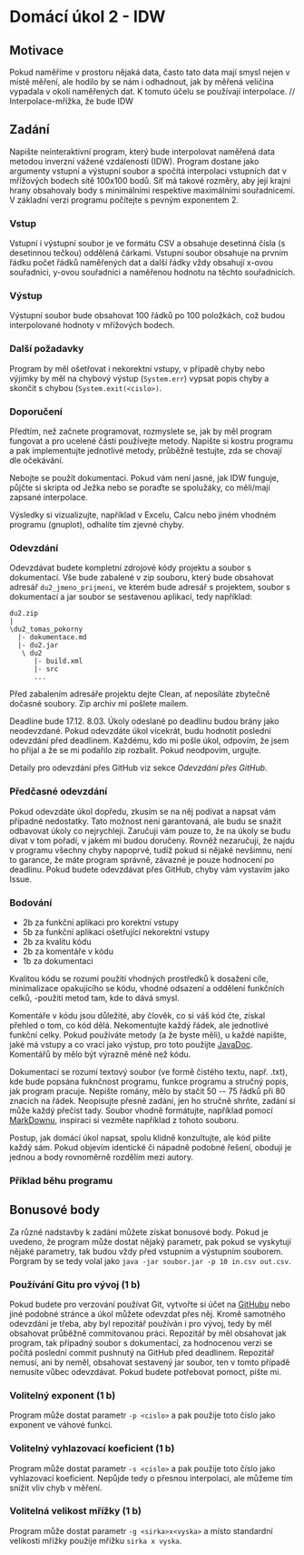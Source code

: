 # Domácí úkol 2 - IDW

## Motivace

Pokud naměříme v prostoru nějaká data, často tato data mají smysl nejen v
místě měření, ale hodilo by se nám i odhadnout, jak by měřená veličina vypadala
v okolí naměřených dat. K tomuto účelu se používají interpolace. //
Interpolace-mřížka, že bude IDW

## Zadání

Napište neinteraktivní program, který bude interpolovat naměřená data metodou
inverzní vážené vzdálenosti (IDW). Program dostane jako argumenty vstupní a
výstupní soubor a spočítá interpolaci vstupních dat v mřížových bodech sítě 100x100 bodů.
Síť má takové rozměry, aby její krajní hrany obsahovaly body s minimálními
respektive maximálními souřadnicemi. V základní verzi programu počítejte s
pevným exponentem 2. 

### Vstup
Vstupní i výstupní soubor je ve formátu CSV a obsahuje desetinná čísla (s desetinnou
tečkou) oddělená čárkami. Vstupní soubor obsahuje na prvním řádku počet řádků
naměřených dat a další řádky vždy obsahují x-ovou souřadnici, y-ovou souřadnici
a naměřenou hodnotu na těchto souřadnicích. 

### Výstup
Výstupní soubor bude obsahovat 100 řádků po 100 položkách, což budou
interpolované hodnoty v mřížových bodech.

### Další požadavky
Program by měl ošetřovat i nekorektní vstupy, v případě chyby nebo výjimky by
měl na chybový výstup (`System.err`) vypsat popis chyby a skončit s chybou
(`System.exit(<cislo>)`.  

### Doporučení

Předtím, než začnete programovat, rozmyslete se, jak by měl program fungovat a
pro ucelené části používejte metody. Napište si kostru programu a pak
implementujte jednotlivé metody, průběžně testujte, zda se chovají dle
očekávání. 

Nebojte se použít dokumentaci. Pokud vám není jasné, jak IDW funguje, půjčte si
skripta od Ježka nebo se poraďte se spolužáky, co měli/mají zapsané interpolace.

Výsledky si vizualizujte, například v Excelu, Calcu nebo jiném vhodném programu
(gnuplot), odhalíte tím zjevné chyby.

### Odevzdání
Odevzdávat budete kompletní zdrojové kódy projektu a soubor s dokumentací. Vše
bude zabalené v zip souboru, který bude obsahovat adresář `du2_jmeno_prijmeni`,
ve kterém bude adresář s projektem, soubor s dokumentací a jar soubor se
sestavenou aplikací, tedy například:
```
du2.zip
|
\du2_tomas_pokorny
  |- dokumentace.md
  |- du2.jar
   \ du2
      |- build.xml
      |- src
      ...  
```
Před zabalením adresáře projektu dejte Clean, ať neposíláte zbytečně dočasné
soubory. Zip archiv mi pošlete mailem. 

Deadline bude 17.12. 8.03. Úkoly odeslané po deadlinu budou brány jako neodevzdané. Pokud
odevzdáte úkol vícekrát, budu hodnotit poslední odevzdání před deadlinem.
Každému, kdo mi pošle úkol, odpovím, že jsem ho přijal a že se mi podařilo zip
rozbalit. Pokud neodpovím, urgujte.

Detaily pro odevzdání přes GitHub viz sekce *Odevzdání přes GitHub*.


### Předčasné odevzdání
Pokud odevzdáte úkol dopředu, zkusím se na něj podívat a napsat vám případné
nedostatky. Tato možnost není garantovaná, ale budu se snažit odbavovat úkoly co
nejrychleji. Zaručuji vám pouze to, že na úkoly se budu dívat v tom pořadí, v
jakém mi budou doručeny. Rovněž nezaručuji, že najdu v programu všechny chyby
napoprvé, tudíž pokud si nějaké nevšimnu, není to garance, že máte program
správně, závazné je pouze hodnocení po deadlinu. Pokud budete odevzdávat přes
GitHub, chyby vám vystavím jako Issue. 

### Bodování
- 2b za funkční aplikaci pro korektní vstupy
- 5b za funkční aplikaci ošetřující nekorektní vstupy
- 2b za kvalitu kódu
- 2b za komentáře v kódu
- 1b za dokumentaci

Kvalitou kódu se rozumí použití vhodných prostředků k dosažení cíle,
minimalizace opakujícího se kódu, vhodné odsazení a oddělení funkčních celků,
-použití metod tam, kde to dává smysl.

Komentáře v kódu jsou důležité, aby člověk, co si váš kód čte, získal přehled o
tom, co kód dělá. Nekomentujte každý řádek, ale jednotlivé funkční celky. Pokud
používáte metody (a že byste měli), u každé napište, jaké má vstupy a co vrací
jako výstup, pro toto použijte
[JavaDoc](http://www.oracle.com/technetwork/articles/java/index-137868.html).
Komentářů by mělo být výrazně méně než kódu.

Dokumentací se rozumí textový soubor (ve formě čistého textu, např. .txt), kde
bude popsána fuknčnost programu, funkce programu a stručný popis, jak program
pracuje. Nepište romány, mělo by stačit 50 -- 75 řádků při 80 znacích na řádek.
Neopisujte přesně zadání, jen ho stručně shrňte, zadání si může každý přečíst
tady. Soubor vhodně formátujte, například pomocí
[MarkDownu](https://github.com/adam-p/markdown-here/wiki/Markdown-Cheatsheet),
inspiraci si vezměte například z tohoto souboru.

Postup, jak domácí úkol napsat, spolu klidně konzultujte, ale kód pište každý
sám. Pokud objevím identické či nápadně podobné řešení, oboduji je jednou a body
rovnoměrně rozdělím mezi autory. 

### Příklad běhu programu

## Bonusové body

Za různé nadstavby k zadání můžete získat bonusové body. Pokud je uvedeno, že
program může dostat nějaký parametr, pak pokud se vyskytují nějaké parametry,
tak budou vždy před vstupním a výstupním souborem. Porgram by se tedy volal jako
`java -jar soubor.jar -p 10 in.csv out.csv`.

### Používání Gitu pro vývoj (1 b)

Pokud budete pro verzování používat Git, vytvořte si účet na
[GitHubu](https://github.com) nebo jiné
podobné stránce a úkol můžete odevzdat přes něj. Kromě samotného odevzdání je
třeba, aby byl repozitář používán i pro vývoj, tedy by měl obsahovat průběžně
commitovanou práci.  Repozitář by měl obsahovat jak
program, tak případný soubor s dokumentací, za hodnocenou verzi se počítá
poslední commit pushnutý na GitHub před deadlinem. Repozitář nemusí, ani by
neměl, obsahovat sestavený jar soubor, ten v tomto případě nemusíte vůbec
odevzdávat. Pokud budete potřebovat pomoct, pište mi.

### Volitelný exponent (1 b)
Program může dostat parametr `-p <cislo>` a pak použije toto číslo jako exponent
ve váhové funkci.

### Volitelný vyhlazovací koeficient (1 b)

Program může dostat parametr `-s <cislo>` a pak použije toto číslo jako
vyhlazovací koeficient. Nepůjde tedy o přesnou interpolaci, ale můžeme tím
snížit vliv chyb v měření.

### Volitelná velikost mřížky (1 b)

Program může dostat parametr `-g <sirka>x<vyska>` a místo standardní velikosti
mřížky použije mřížku `sirka x vyska`. 
